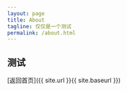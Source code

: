 ```yaml
---
layout: page
title: About
tagline: 仅仅是一个测试
permalink: /about.html
---
```


## 测试

[返回首页]({{ site.url }}{{ site.baseurl }})